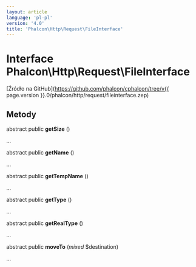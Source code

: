 ```yaml
---
layout: article
language: 'pl-pl'
version: '4.0'
title: 'Phalcon\Http\Request\FileInterface'
---
```

# Interface **Phalcon\Http\Request\FileInterface**

[Źródło na GitHub](https://github.com/phalcon/cphalcon/tree/v{{ page.version }}.0/phalcon/http/request/fileinterface.zep)

## Metody

abstract public **getSize** ()

...

abstract public **getName** ()

...

abstract public **getTempName** ()

...

abstract public **getType** ()

...

abstract public **getRealType** ()

...

abstract public **moveTo** (*mixed* $destination)

...